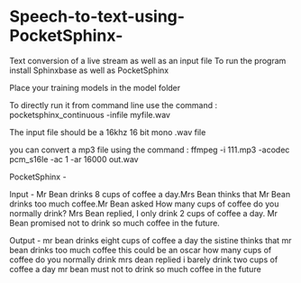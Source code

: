 # Speech-to-text-using-PocketSphinx-
Text conversion of a live stream as well as an input file
To run the program install Sphinxbase as well as PocketSphinx 

Place your training models in the model folder 

To directly run it from command line use the command : pocketsphinx_continuous -infile myfile.wav 

The input file should be a 16khz 16 bit mono .wav file

you can convert a mp3 file using the command : ffmpeg -i 111.mp3 -acodec pcm_s16le -ac 1 -ar 16000 out.wav



PocketSphinx -

Input - Mr Bean drinks 8 cups of coffee a day.Mrs Bean thinks that Mr Bean drinks too much coffee.Mr Bean asked How many cups of coffee do you normally drink? Mrs Bean replied, I only drink 2 cups of coffee a day. Mr Bean promised not to drink so much coffee in the future.

Output - mr bean drinks eight cups of coffee a day the sistine thinks that mr bean drinks too much coffee this could be an oscar how many cups of coffee do you normally drink mrs dean replied i barely drink two cups of coffee a day mr bean must not to drink so much coffee in the future
